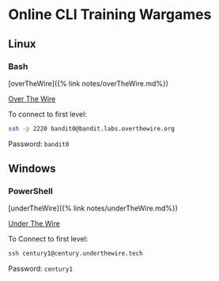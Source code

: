 # Online CLI Training Wargames

## Linux
### Bash
[overTheWire]({% link notes/overTheWire.md%})

[Over The Wire](https://overthewire.org/wargames/)

To connect to first level:
```bash
ssh -p 2220 bandit0@bandit.labs.overthewire.org
```
Password: `bandit0`



## Windows
### PowerShell
[underTheWire]({% link notes/underTheWire.md%})

[Under The Wire](https://underthewire.tech/wargames)

To Connect to first level:
```bash
ssh century1@century.underthewire.tech
```
Password: `century1`

